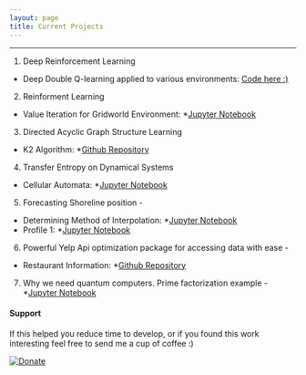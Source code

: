 ```yaml
---
layout: page
title: Current Projects
---
```



----
1. Deep Reinforcement Learning
* Deep Double Q-learning applied to various environments: [Code here :)](https://github.com/marcbrittain/Deep-Reinforcement-Learning)


2. Reinforment Learning
* Value Iteration for Gridworld Environment: *[Jupyter Notebook](https://github.com/marcbrittain/Reinforcement_Learning/blob/master/small_code.ipynb)

3. Directed Acyclic Graph Structure Learning
* K2 Algorithm: *[Github Repository](https://github.com/marcbrittain/K2_GraphSearch)

4. Transfer Entropy on Dynamical Systems
* Cellular Automata: *[Jupyter Notebook](https://github.com/marcbrittain/Transfer_Entropy/blob/master/transferEntropy.ipynb)

5.  Forecasting Shoreline position - 
* Determining Method of Interpolation: *[Jupyter Notebook](https://github.com/marcbrittain/Narrabeen/blob/master/Narrabeen%20Shoreline%20Positions.ipynb) 
* Profile 1:       *[Jupyter Notebook](https://github.com/marcbrittain/Narrabeen/blob/master/Forecasting%20Profile%201.ipynb) 

6.  Powerful Yelp Api optimization package for accessing data with ease - 
* Restaurant Information:    *[Github Repository](https://github.com/marcbrittain/Analytics_YELP)

7.  Why we need quantum computers. Prime factorization example - 
        *[Jupyter Notebook](https://github.com/marcbrittain/Python_Tutorials/blob/master/Quantum%20Computing/Why%20we%20need%20Quantum%20Computers.ipynb)


#### Support
If this helped you reduce time to develop, or if you found this work interesting feel free to send me a cup of coffee :)

[![Donate](https://img.shields.io/badge/Donate-PayPal-green.svg)](https://www.paypal.me/MarcBrittain)
